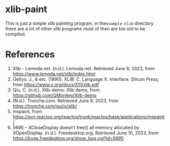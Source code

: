 # xlib-paint
This is just a simple xlib painting program, in the`example-xlib` directory there are a lot of other xlib programs most of then are too old to be compiled.
# References
1. Xlib - Lemoda.net. (n.d.). Lemoda.net. Retrieved June 8, 2023, from https://www.lemoda.net/xlib/index.html
2. Geltys, J., & etc. (1990). XLIB: C. Language X. Interface. Silicon Press, from https://www.x.org/docs/X11/xlib.pdf
3. Qiu, C. (n.d.). Xlib-demo: Xlib demo, from https://github.com/QMonkey/Xlib-demo
4. (N.d.). Tronche.com. Retrieved June 8, 2023, from https://tronche.com/gui/x/xlib/
5. mspaint, from https://svn.reactos.org/reactos/trunk/reactos/base/applications/mspaint/
6. 5695 – XCloseDisplay doesn’t free() all memory allocated by XOpenDisplay. (n.d.). Freedesktop.org. Retrieved June 10, 2023, from https://bugs.freedesktop.org/show_bug.cgi?id=5695



